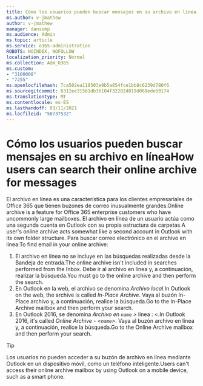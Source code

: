 ```yaml
---
title: Cómo los usuarios pueden buscar mensajes en su archivo en línea
ms.author: v-jmathew
author: v-jmathew
manager: dansimp
ms.audience: Admin
ms.topic: article
ms.service: o365-administration
ROBOTS: NOINDEX, NOFOLLOW
localization_priority: Normal
ms.collection: Adm_O365
ms.custom:
- "3100008"
- "7255"
ms.openlocfilehash: 7ca502ea118503e9b5a854fce1bb8c6239d780f6
ms.sourcegitcommit: 6312ee31561db36104f32282d019d069ede69174
ms.translationtype: MT
ms.contentlocale: es-ES
ms.lasthandoff: 03/11/2021
ms.locfileid: "50737532"
---
```

# <a name="how-users-can-search-their-online-archive-for-messages"></a><span data-ttu-id="c65b8-102">Cómo los usuarios pueden buscar mensajes en su archivo en línea</span><span class="sxs-lookup"><span data-stu-id="c65b8-102">How users can search their online archive for messages</span></span>

<span data-ttu-id="c65b8-103">El archivo en línea es una característica para los clientes empresariales de Office 365 que tienen buzones de correo inusualmente grandes.</span><span class="sxs-lookup"><span data-stu-id="c65b8-103">Online archive is a feature for Office 365 enterprise customers who have uncommonly large mailboxes.</span></span> <span data-ttu-id="c65b8-104">El archivo en línea de un usuario actúa como una segunda cuenta en Outlook con su propia estructura de carpetas.</span><span class="sxs-lookup"><span data-stu-id="c65b8-104">A user's online archive acts somewhat like a second account in Outlook with its own folder structure.</span></span> <span data-ttu-id="c65b8-105">Para buscar correo electrónico en el archivo en línea:</span><span class="sxs-lookup"><span data-stu-id="c65b8-105">To find email in your online archive:</span></span>

1. <span data-ttu-id="c65b8-106">El archivo en línea no se incluye en las búsquedas realizadas desde la Bandeja de entrada.</span><span class="sxs-lookup"><span data-stu-id="c65b8-106">The online archive isn't included in searches performed from the Inbox.</span></span> <span data-ttu-id="c65b8-107">Debe ir al archivo en línea y, a continuación, realizar la búsqueda.</span><span class="sxs-lookup"><span data-stu-id="c65b8-107">You must go to the online archive and then perform the search.</span></span>
2. <span data-ttu-id="c65b8-108">En Outlook en la web, el archivo se denomina *Archivo local*.</span><span class="sxs-lookup"><span data-stu-id="c65b8-108">In Outlook on the web, the archive is called *In-Place Archive*.</span></span> <span data-ttu-id="c65b8-109">Vaya al buzón In-Place archivo y, a continuación, realice la búsqueda.</span><span class="sxs-lookup"><span data-stu-id="c65b8-109">Go to the In-Place Archive mailbox and then perform your search.</span></span>
3. <span data-ttu-id="c65b8-110">En Outlook 2016, se denomina *Archivo en `name` >* línea : <.</span><span class="sxs-lookup"><span data-stu-id="c65b8-110">In Outlook 2016, it's called *Online Archive - <`name`>*.</span></span> <span data-ttu-id="c65b8-111">Vaya al buzón archivo en línea y, a continuación, realice la búsqueda.</span><span class="sxs-lookup"><span data-stu-id="c65b8-111">Go to the Online Archive mailbox and then perform your search.</span></span>

> [!TIP]
> <span data-ttu-id="c65b8-112">Los usuarios no pueden acceder a su buzón de archivo en línea mediante Outlook en un dispositivo móvil, como un teléfono inteligente.</span><span class="sxs-lookup"><span data-stu-id="c65b8-112">Users can't access their online archive mailbox by using Outlook on a mobile device, such as a smart phone.</span></span>
